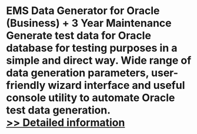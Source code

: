 # EMS Data Generator for Oracle (Business) + 3 Year Maintenance<br />Generate test data for Oracle database for testing purposes in a simple and direct way. Wide range of data generation parameters, user-friendly wizard interface and useful console utility to automate Oracle test data generation.<br />[>> Detailed information](https://secure.shareit.com/shareit/product.html?productid=300262243&affiliateid=200057808)